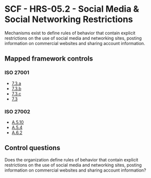 # SCF - HRS-05.2 - Social Media & Social Networking Restrictions
Mechanisms exist to define rules of behavior that contain explicit restrictions on the use of social media and networking sites, posting information on commercial websites and sharing account information. 
## Mapped framework controls
### ISO 27001
- [7.3.a](../iso27001/7.md#73a)
- [7.3.b](../iso27001/7.md#73b)
- [7.3.c](../iso27001/7.md#73c)
- [7.3](../iso27001/7.md#73)
  
### ISO 27002
- [A.5.10](../iso27002/a-5.md#a510)
- [A.5.4](../iso27002/a-5.md#a54)
- [A.6.2](../iso27002/a-6.md#a62)
  
## Control questions
Does the organization define rules of behavior that contain explicit restrictions on the use of social media and networking sites, posting information on commercial websites and sharing account information? 
  
